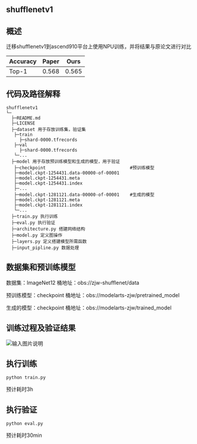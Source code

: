 ## shufflenetv1

## 概述

迁移shufflenetv1到ascend910平台上使用NPU训练，并将结果与原论文进行对比

| Accuracy | Paper | Ours  |
|----------|-------|-------|
| Top-1    | 0.568 | 0.565 |

## 代码及路径解释

```
shufflenetv1
└─
  ├─README.md
  ├─LICENSE  
  ├─dataset 用于存放训练集，验证集
   ├─train
     ├─shard-0000.tfrecords
   ├─val
     ├─shard-0000.tfrecords
   └─...
  ├─model 用于存放预训练模型和生成的模型，用于验证
   ├─checkpoint                                #预训练模型
   ├─model.ckpt-1254431.data-00000-of-00001
   ├─model.ckpt-1254431.meta
   ├─model.ckpt-1254431.index
   ├─...
   ├─model.ckpt-1281121.data-00000-of-00001    #生成的模型
   ├─model.ckpt-1281121.meta
   ├─model.ckpt-1281121.index
   └─...
  ├─train.py 执行训练
  ├─eval.py 执行验证
  ├─architecture.py 搭建网络结构
  ├─model.py 定义图操作
  ├─layers.py 定义搭建模型所需函数
  ├─input_pipline.py 数据处理
```
## 数据集和预训练模型

数据集：ImageNet12 桶地址：obs://zjw-shufflenet/data

预训练模型：checkpoint 桶地址：obs://modelarts-zjw/pretrained_model

生成的模型：checkpoint 桶地址：obs://modelarts-zjw/trained_model
## 训练过程及验证结果
![输入图片说明](https://images.gitee.com/uploads/images/2021/0111/171048_48ebe3c1_8511959.png "屏幕截图.png")

## 执行训练

```
python train.py

```
预计耗时3h

## 执行验证

```
python eval.py
```
预计耗时30min